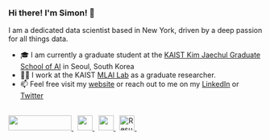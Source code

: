 ### Hi there! I'm Simon! 👋

I am a dedicated data scientist based in New York, driven by a deep passion for all things data.

- 🎓 I am currently a graduate student at the [KAIST Kim Jaechul Graduate School of AI](https://gsai.kaist.ac.kr/) in Seoul, South Korea
- 🧑‍💻 I work at the KAIST [MLAI Lab](https://www.mlai-kaist.com) as a graduate researcher.
- 📫 Feel free visit my [website](https://www.saytes.io) or reach out to me on my [LinkedIn](https://www.linkedin.com/in/simonaytes/) or [Twitter](https://twitter.com/s_aytes)

<br>

<div>
    <a href="https://www.linkedin.com/in/simonaytes/" target="_blank">
        <img src="https://img.shields.io/badge/LinkedIn-0077B5?style=for-the-badge&logo=linkedin&logoColor=white" height="30" width="125px">
    </a>&nbsp
    <a href="https://saytes.io" target="_blank">
        <img src="https://img.shields.io/badge/WEBSITE-52796F?style=for-the-badge&logo=aboutdotme&logoColor=white" height="30">
    </a>&nbsp
    <a href="https://medium.com/@saaytes/" target="_blank">
        <img src="https://img.shields.io/badge/MEDIUM-000000?style=for-the-badge&logo=medium&logoColor=white" height="30">
    </a>&nbsp
    <a href="https://saytes.io/files/SimonAytes_Resume.pdf" target="_blank">    
        <img src="https://img.shields.io/badge/Resume-74A662?style=for-the-badge&logo=readme&logoColor=white" alt="Resume" height="30"
    </a>&nbsp
    
</div>
